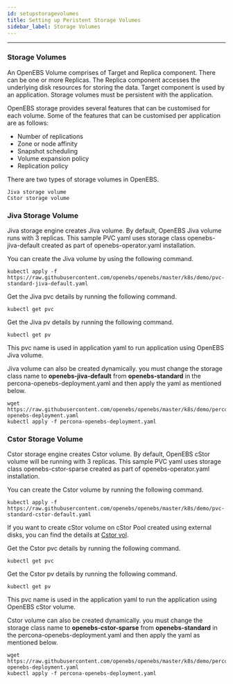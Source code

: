 ```yaml
---
id: setupstoragevolumes
title: Setting up Peristent Storage Volumes
sidebar_label: Storage Volumes
---
```


------

### Storage Volumes

An OpenEBS Volume comprises of Target and Replica component. There can be one or more Replicas. The Replica component accesses the underlying disk resources for storing the data. Target component is used by an application. Storage volumes must be persistent with the application.

OpenEBS storage provides several features that can be customised for each volume. Some of the features that can be customised per application are as follows:

- Number of replications
- Zone or node affinity
- Snapshot scheduling
- Volume expansion policy
- Replication policy

There are two types of storage volumes in OpenEBS.

```
Jiva storage volume
Cstor storage volume
```

### Jiva Storage Volume

Jiva storage engine creates Jiva volume. By default, OpenEBS Jiva volume runs with 3 replicas.
This sample PVC yaml uses storage class openebs-jiva-default created as part of openebs-operator.yaml installation.

You can create the Jiva volume by using the following command.

```
kubectl apply -f https://raw.githubusercontent.com/openebs/openebs/master/k8s/demo/pvc-standard-jiva-default.yaml
```

Get the Jiva pvc details by running the following command.

```
kubectl get pvc
```

Get the Jiva pv details by running the following command.

```
kubectl get pv
```

This pvc name is used in application yaml to run application using OpenEBS Jiva volume.

Jiva volume can also be created dynamically. you must change the storage class name to **openebs-jiva-default** from **openebs-standard** in the percona-openebs-deployment.yaml and then apply the yaml as mentioned below.

```
wget https://raw.githubusercontent.com/openebs/openebs/master/k8s/demo/percona/percona-openebs-deployment.yaml
kubectl apply -f percona-openebs-deployment.yaml
```

### Cstor Storage Volume

Cstor storage engine creates Cstor volume. By default, OpenEBS cStor volume will be running with 3 replicas.
This sample PVC yaml uses storage class openebs-cstor-sparse created as part of openebs-operator.yaml installation.

You can create the Cstor volume by running the following command.

```
kubectl apply -f https://raw.githubusercontent.com/openebs/openebs/master/k8s/demo/pvc-standard-cstor-default.yaml
```

If you want to create cStor volume on cStor Pool created using external disks, you can find the details at [Cstor vol](/docs/next/deploycstor.html).


Get the Cstor pvc details by running the following command.

```
kubectl get pvc
```

Get the Cstor pv details by running the following command.

```
kubectl get pv
```

This pvc name is used in the application yaml to run the application using OpenEBS cStor volume.

Cstor volume can also be created dynamically. you must change the storage class name to **openebs-cstor-sparse** from **openebs-standard** in the percona-openebs-deployment.yaml and then apply the yaml as mentioned below.

```
wget https://raw.githubusercontent.com/openebs/openebs/master/k8s/demo/percona/percona-openebs-deployment.yaml
kubectl apply -f percona-openebs-deployment.yaml
```


<!-- Hotjar Tracking Code for https://docs.openebs.io -->
<script>
   (function(h,o,t,j,a,r){
       h.hj=h.hj||function(){(h.hj.q=h.hj.q||[]).push(arguments)};
       h._hjSettings={hjid:785693,hjsv:6};
       a=o.getElementsByTagName('head')[0];
       r=o.createElement('script');r.async=1;
       r.src=t+h._hjSettings.hjid+j+h._hjSettings.hjsv;
       a.appendChild(r);
   })(window,document,'https://static.hotjar.com/c/hotjar-','.js?sv=');
</script>
